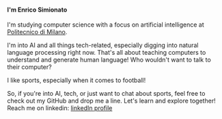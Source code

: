 #### I'm Enrico Simionato

I'm studying computer science with a focus on artificial intelligence at [Politecnico di Milano](https://www.polimi.it).

I'm into AI and all things tech-related, especially digging into natural language processing right now. That's all about teaching computers to understand and generate human language! Who wouldn't want to talk to their computer?

I like sports, especially when it comes to football!

So, if you're into AI, tech, or just want to chat about sports, feel free to check out my GitHub and drop me a line. Let's learn and explore together!
Reach me on linkedin: [linkedIn profile](www.linkedin.com/in/enrico-simionato-5791b919b)

